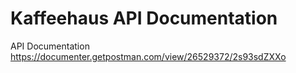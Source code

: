 # Kaffeehaus API Documentation
API Documentation
https://documenter.getpostman.com/view/26529372/2s93sdZXXo
